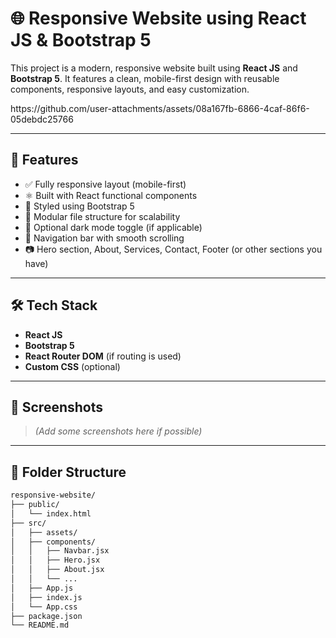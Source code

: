 # 🌐 Responsive Website using React JS & Bootstrap 5

This project is a modern, responsive website built using **React JS** and **Bootstrap 5**. It features a clean, mobile-first design with reusable components, responsive layouts, and easy customization.

<div>
  https://github.com/user-attachments/assets/08a167fb-6866-4caf-86f6-05debdc25766
</div>

---

## 🚀 Features

- ✅ Fully responsive layout (mobile-first)
- ⚛️ Built with React functional components
- 🎨 Styled using Bootstrap 5
- 📁 Modular file structure for scalability
- 🌙 Optional dark mode toggle (if applicable)
- 🔗 Navigation bar with smooth scrolling
- 📷 Hero section, About, Services, Contact, Footer (or other sections you have)

---

## 🛠️ Tech Stack

- **React JS**
- **Bootstrap 5**
- **React Router DOM** (if routing is used)
- **Custom CSS** (optional)

---

## 📸 Screenshots

> *(Add some screenshots here if possible)*

---

## 🧩 Folder Structure

```bash
responsive-website/
├── public/
│   └── index.html
├── src/
│   ├── assets/
│   ├── components/
│   │   ├── Navbar.jsx
│   │   ├── Hero.jsx
│   │   ├── About.jsx
│   │   └── ...
│   ├── App.js
│   ├── index.js
│   └── App.css
├── package.json
└── README.md
